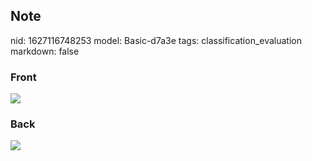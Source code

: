 ## Note
nid: 1627116748253
model: Basic-d7a3e
tags: classification_evaluation
markdown: false

### Front
<img src="paste-e8015baa22b976b7188e132ca022b451386fbdc4.jpg">

### Back
<img src="paste-8fb63d301f8d6c358548add83d82794e42a173e8.jpg">
